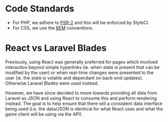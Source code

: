# Code Standards

- For PHP, we adhere to [PSR-2](https://github.com/php-fig/fig-standards/blob/master/accepted/PSR-2-coding-style-guide.md) and this will be enforced by StyleCI.
- For CSS, we use the [BEM](http://getbem.com/) conventions.

# React vs Laravel Blades

Previously, using React was generally preferred for pages which involved interaction beyond simple hyperlinks (ie. when state is present that can be modified by the user) or when real-time changes were presented to the user (ie. the state is volatile and dependant on back-end updates). Otherwise Laravel Blades were used instead.

However, we have since decided to move towards providing all data from Laravel as JSON and using React to consume this and perform rendering instead. The goal is to help ensure that there will a consistent data interface being used (i.e. the data/JSON is identical for what React uses and what the game client will be using via the API).
